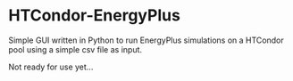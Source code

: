 # HTCondor-EnergyPlus

Simple GUI written in Python to run EnergyPlus simulations on a HTCondor pool using a simple csv file as input.

Not ready for use yet...